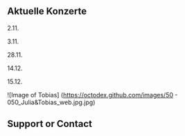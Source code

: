 ## Aktuelle Konzerte

2.11.

3.11.

28.11.

14.12.

15.12.

![Image of Tobias]
(https://octodex.github.com/images/50 - 050_Julia&Tobias_web.jpg.jpg)


## Support or Contact
